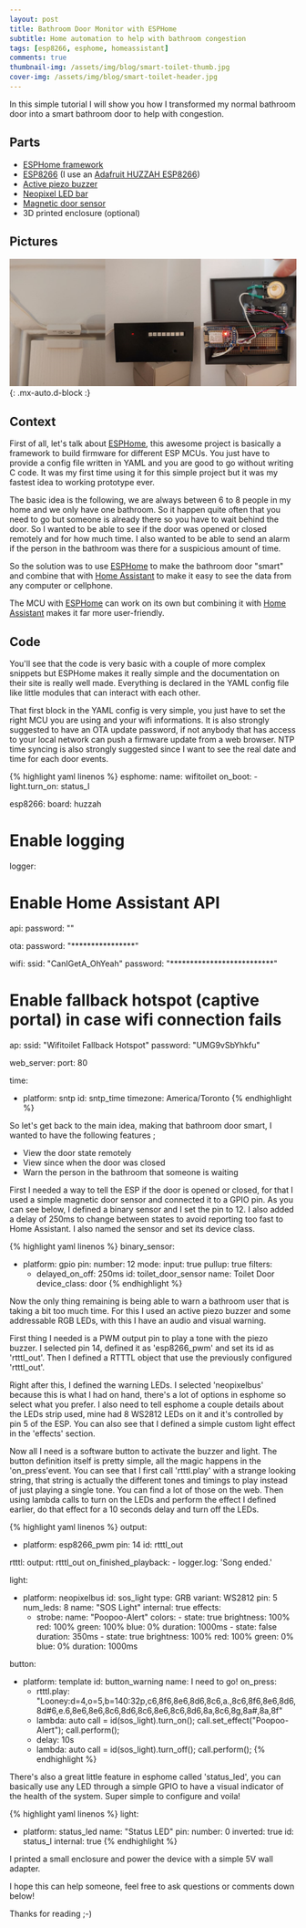 ```yaml
---
layout: post
title: Bathroom Door Monitor with ESPHome
subtitle: Home automation to help with bathroom congestion
tags: [esp8266, esphome, homeassistant]
comments: true
thumbnail-img: /assets/img/blog/smart-toilet-thumb.jpg
cover-img: /assets/img/blog/smart-toilet-header.jpg
---
```


In this simple tutorial I will show you how I transformed my normal bathroom door into a smart bathroom door to help with congestion.

## **Parts**
- [ESPHome framework](https://esphome.io/)
- [ESP8266](https://amzn.to/3T9qgra) (I use an [Adafruit HUZZAH ESP8266](https://www.adafruit.com/product/2471))
- [Active piezo buzzer](https://amzn.to/3S7Rb5k)
- [Neopixel LED bar](https://amzn.to/3yLRCLY)
- [Magnetic door sensor](https://amzn.to/3D4bRXD)
- 3D printed enclosure (optional)

## **Pictures**

![1st installation picture](/assets/img/blog/smart-toilet-install.jpg){: .mx-auto.d-block :}

## **Context**

First of all, let's talk about [ESPHome](https://esphome.io/), this awesome project is basically a framework to build firmware for different ESP MCUs. You just have to provide a config file written in YAML and you are good to go without writing C code. It was my first time using it for this simple project but it was my fastest idea to working prototype ever.

The basic idea is the following, we are always between 6 to 8 people in my home and we only have one bathroom. So it happen quite often that you need to go but someone is already there so you have to wait behind the door. So I wanted to be able to see if the door was opened or closed remotely and for how much time. I also wanted to be able to send an alarm if the person in the bathroom was there for a suspicious amount of time.

So the solution was to use [ESPHome](https://esphome.io/) to make the bathroom door "smart" and combine that with [Home Assistant](https://www.home-assistant.io/) to make it easy to see the data from any computer or cellphone.

The MCU with [ESPHome](https://esphome.io/) can work on its own but combining it with [Home Assistant](https://www.home-assistant.io/) makes it far more user-friendly.

## **Code**

You'll see that the code is very basic with a couple of more complex snippets but ESPHome makes it really simple and the documentation on their site is really well made. Everything is declared in the YAML config file like little modules that can interact with each other.

That first block in the YAML config is very simple, you just have to set the right MCU you are using and your wifi informations. It is also strongly suggested to have an OTA update password, if not anybody that has access to your local network can push a firmware update from a web browser. NTP time syncing is also strongly suggested since I want to see the real date and time for each door events.

{% highlight yaml linenos %}
esphome:
  name: wifitoilet
  on_boot:
    - light.turn_on: status_l

esp8266:
  board: huzzah

# Enable logging
logger:

# Enable Home Assistant API
api:
  password: ""

ota:
  password: "****************"

wifi:
  ssid: "CanIGetA_OhYeah"
  password: "**************************"

  # Enable fallback hotspot (captive portal) in case wifi connection fails
  ap:
    ssid: "Wifitoilet Fallback Hotspot"
    password: "UMG9vSbYhkfu"
    
web_server:
  port: 80
  
  time:
  - platform: sntp
    id: sntp_time
    timezone: America/Toronto
{% endhighlight %}

So let's get back to the main idea, making that bathroom door smart, I wanted to have the following features ;
- View the door state remotely
- View since when the door was closed
- Warn the person in the bathroom that someone is waiting

First I needed a way to tell the ESP if the door is opened or closed, for that I used a simple magnetic door sensor and connected it to a GPIO pin. As you can see below, I defined a binary sensor and I set the pin to 12. I also added a delay of 250ms to change between states to avoid reporting too fast to Home Assistant. I also named the sensor and set its device class.

{% highlight yaml linenos %}
binary_sensor:
  - platform: gpio
    pin:
      number: 12
      mode:
        input: true
        pullup: true
    filters:
      - delayed_on_off: 250ms
    id: toilet_door_sensor
    name: Toilet Door
    device_class: door
{% endhighlight %}

Now the only thing remaining is being able to warn a bathroom user that is taking a bit too much time. For this I used an active piezo buzzer and some addressable RGB LEDs, with this I have an audio and visual warning.

First thing I needed is a PWM output pin to play a tone with the piezo buzzer. I selected pin 14, defined it as 'esp8266_pwm' and set its id as 'rtttl_out'. Then I defined a RTTTL object that use the previously configured 'rtttl_out'.

Right after this, I defined the warning LEDs. I selected 'neopixelbus' because this is what I had on hand, there's a lot of options in esphome so select what you prefer. I also need to tell esphome a couple details about the LEDs strip used, mine had 8 WS2812 LEDs on it and it's controlled by pin 5 of the ESP. You can also see that I defined a simple custom light effect in the 'effects' section.

Now all I need is a software button to activate the buzzer and light. The button definition itself is pretty simple, all the magic happens in the 'on_press'event. You can see that I first call 'rtttl.play' with a strange looking string, that string is actually the different tones and timings to play instead of just playing a single tone. You can find a lot of those on the web. Then using lambda calls to turn on the LEDs and perform the effect I defined earlier, do that effect for a 10 seconds delay and turn off the LEDs.

{% highlight yaml linenos %}
output:
  - platform: esp8266_pwm
    pin: 14
    id: rtttl_out

rtttl:
  output: rtttl_out
  on_finished_playback:
    - logger.log: 'Song ended.'
    
light:
  - platform: neopixelbus
    id: sos_light
    type: GRB
    variant: WS2812
    pin: 5
    num_leds: 8
    name: "SOS Light"
    internal: true
    effects:
      - strobe:
          name: "Poopoo-Alert"
          colors:
            - state: true
              brightness: 100%
              red: 100%
              green: 100%
              blue: 0%
              duration: 1000ms
            - state: false
              duration: 350ms
            - state: true
              brightness: 100%
              red: 100%
              green: 0%
              blue: 0%
              duration: 1000ms

button:
  - platform: template
    id: button_warning
    name: I need to go!
    on_press:
      - rtttl.play: "Looney:d=4,o=5,b=140:32p,c6,8f6,8e6,8d6,8c6,a.,8c6,8f6,8e6,8d6,8d#6,e.6,8e6,8e6,8c6,8d6,8c6,8e6,8c6,8d6,8a,8c6,8g,8a#,8a,8f"
      - lambda:
          auto call = id(sos_light).turn_on();
          call.set_effect("Poopoo-Alert");
          call.perform();
      - delay: 10s
      - lambda:
          auto call = id(sos_light).turn_off();
          call.perform();
{% endhighlight %}

There's also a great little feature in esphome called 'status_led', you can basically use any LED through a simple GPIO to have a visual indicator of the health of the system. Super simple to configure and voila!

{% highlight yaml linenos %}
light:
  - platform: status_led
    name: "Status LED"
    pin:
      number: 0
      inverted: true
    id: status_l
    internal: true
{% endhighlight %}

I printed a small enclosure and power the device with a simple 5V wall adapter.

I hope this can help someone, feel free to ask questions or comments down below!

Thanks for reading ;-)
